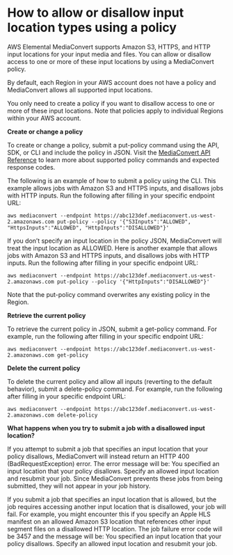 # How to allow or disallow input location types using a policy<a name="input-policies"></a>

AWS Elemental MediaConvert supports Amazon S3, HTTPS, and HTTP input locations for your input media and files\. You can allow or disallow access to one or more of these input locations by using a MediaConvert policy\. 

By default, each Region in your AWS account does not have a policy and MediaConvert allows all supported input locations\. 

You only need to create a policy if you want to disallow access to one or more of these input locations\. Note that policies apply to individual Regions within your AWS account\.

**Create or change a policy**

To create or change a policy, submit a put\-policy command using the API, SDK, or CLI and include the policy in JSON\. Visit the [MediaConvert API Reference](https://docs.aws.amazon.com/mediaconvert/latest/apireference/policy.html) to learn more about supported policy commands and expected response codes\.

The following is an example of how to submit a policy using the CLI\. This example allows jobs with Amazon S3 and HTTPS inputs, and disallows jobs with HTTP inputs\. Run the following after filling in your specific endpoint URL:

```
aws mediaconvert --endpoint https://abc123def.mediaconvert.us-west-2.amazonaws.com put-policy --policy '{"S3Inputs":"ALLOWED", "HttpsInputs":"ALLOWED", "HttpInputs":"DISALLOWED"}'
```

If you don’t specify an input location in the policy JSON, MediaConvert will treat the input location as ALLOWED\. Here is another example that allows jobs with Amazon S3 and HTTPS inputs, and disallows jobs with HTTP inputs\. Run the following after filling in your specific endpoint URL:

```
aws mediaconvert --endpoint https://abc123def.mediaconvert.us-west-2.amazonaws.com put-policy --policy '{"HttpInputs":"DISALLOWED"}'
```

Note that the put\-policy command overwrites any existing policy in the Region\.

**Retrieve the current policy**

To retrieve the current policy in JSON, submit a get\-policy command\. For example, run the following after filling in your specific endpoint URL:

```
aws mediaconvert --endpoint https://abc123def.mediaconvert.us-west-2.amazonaws.com get-policy
```

**Delete the current policy**

To delete the current policy and allow all inputs \(reverting to the default behavior\), submit a delete\-policy command\. For example, run the following after filling in your specific endpoint URL:

```
aws mediaconvert --endpoint https://abc123def.mediaconvert.us-west-2.amazonaws.com delete-policy
```

**What happens when you try to submit a job with a disallowed input location?**

If you attempt to submit a job that specifies an input location that your policy disallows, MediaConvert will instead return an HTTP 400 \(BadRequestException\) error\. The error message will be: You specified an input location that your policy disallows\. Specify an allowed input location and resubmit your job\. Since MediaConvert prevents these jobs from being submitted, they will not appear in your job history\.

If you submit a job that specifies an input location that is allowed, but the job requires accessing another input location that is disallowed, your job will fail\. For example, you might encounter this if you specify an Apple HLS manifest on an allowed Amazon S3 location that references other input segment files on a disallowed HTTP location\. The job failure error code will be 3457 and the message will be: You specified an input location that your policy disallows\. Specify an allowed input location and resubmit your job\.